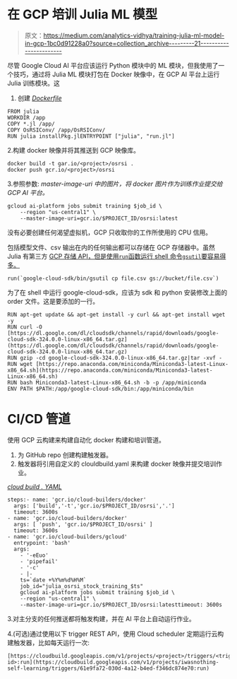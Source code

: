 # 在 GCP 培训 Julia ML 模型

> 原文：<https://medium.com/analytics-vidhya/training-julia-ml-model-in-gcp-1bc0d91228a0?source=collection_archive---------21----------------------->

尽管 Google Cloud AI 平台应该运行 Python 模块中的 ML 模块，但我使用了一个技巧，通过将 Julia ML 模块打包在 Docker 映像中，在 GCP AI 平台上运行 Julia 训练模块。这

1.  创建 [*Dockerfile*](https://github.com/iwasnothing/JuliaConvGRU/blob/main/Dockerfile)

```
FROM julia
WORKDIR /app
COPY *.jl /app/
COPY OsRSIConv/ /app/OsRSIConv/
RUN julia installPkg.jlENTRYPOINT ["julia", "run.jl"]
```

2.构建 docker 映像并将其推送到 GCP 映像库。

```
docker build -t gar.io/<project>/osrsi .
docker push gcr.io/<project>/osrsi
```

3.参照参数: *master-image-uri 中的图片，将 docker 图片作为训练作业提交给 GCP AI 平台。*

```
gcloud ai-platform jobs submit training $job_id \
    --region "us-central1" \
    --master-image-uri=gcr.io/$PROJECT_ID/osrsi:latest
```

没有必要创建任何渴望虚拟机，GCP 只收取你的工作所使用的 CPU 信用。

包括模型文件、csv 输出在内的任何输出都可以存储在 GCP 存储器中。虽然 Julia 有第三方 [GCP 存储 API，但是使用`run`函数运行 shell 命令`gsutil`要容易得多。](https://juliacloud.github.io/GoogleCloud.jl/latest/)

```
run(`google-cloud-sdk/bin/gsutil cp file.csv gs://bucket/file.csv`)
```

为了在 shell 中运行 google-cloud-sdk，应该为 sdk 和 python 安装修改上面的 order 文件。这是要添加的一行。

```
RUN apt-get update && apt-get install -y curl && apt-get install wget -y
RUN curl -O [https://dl.google.com/dl/cloudsdk/channels/rapid/downloads/google-cloud-sdk-324.0.0-linux-x86_64.tar.gz](https://dl.google.com/dl/cloudsdk/channels/rapid/downloads/google-cloud-sdk-324.0.0-linux-x86_64.tar.gz)
RUN gzip -cd google-cloud-sdk-324.0.0-linux-x86_64.tar.gz|tar -xvf -
RUN wget [https://repo.anaconda.com/miniconda/Miniconda3-latest-Linux-x86_64.sh](https://repo.anaconda.com/miniconda/Miniconda3-latest-Linux-x86_64.sh)
RUN bash Miniconda3-latest-Linux-x86_64.sh -b -p /app/miniconda
ENV PATH $PATH:/app/google-cloud-sdk/bin:/app/miniconda/bin
```

# CI/CD 管道

使用 GCP 云构建来构建自动化 docker 构建和培训管道。

1.  为 GitHub repo 创建构建触发器。
2.  触发器将引用自定义的 clouldbuild.yaml 来构建 docker 映像并提交培训作业。

[*cloud build . YAML*](https://github.com/iwasnothing/JuliaConvGRU/blob/main/cloudbuild.yaml)

```
steps:- name: 'gcr.io/cloud-builders/docker'
  args: ['build','-t','gcr.io/$PROJECT_ID/osrsi','.']
  timeout: 3600s
- name: 'gcr.io/cloud-builders/docker'
  args: [ 'push', 'gcr.io/$PROJECT_ID/osrsi' ]
  timeout: 3600s
- name: 'gcr.io/cloud-builders/gcloud'
  entrypoint: 'bash'
  args:
    - '-eEuo'
    - 'pipefail'
    - '-c'
    - |-
    ts=`date +%Y%m%d%H%M`
    job_id="julia_osrsi_stock_training_$ts"
    gcloud ai-platform jobs submit training $job_id \
    --region "us-central1" \
    --master-image-uri=gcr.io/$PROJECT_ID/osrsi:latesttimeout: 3600s
```

3.对主分支的任何推送都将触发构建，并在 AI 平台上自动运行作业。

4.(可选)通过使用以下 trigger REST API，使用 Cloud scheduler 定期运行云构建触发器，比如每天运行一次:

```
[https://cloudbuild.googleapis.com/v1/projects/<project>/triggers/<trigger-id>:run](https://cloudbuild.googleapis.com/v1/projects/iwasnothing-self-learning/triggers/61e9fa72-030d-4a12-b4ed-f346dc874e70:run)
```